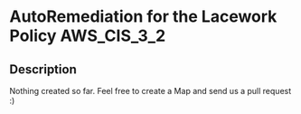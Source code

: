 # AutoRemediation for the Lacework Policy AWS_CIS_3_2

## Description
Nothing created so far. Feel free to create a Map and send us a pull request :)
